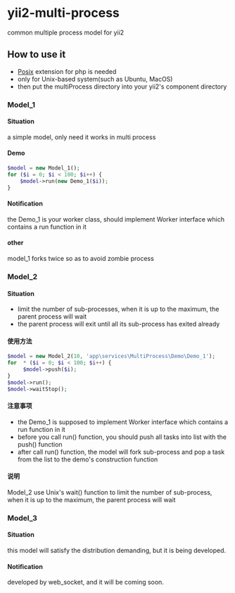 # yii2-multi-process
common multiple process model for yii2

## How to use it

- [Posix](http://php.net/manual/en/book.posix.php) extension for php is needed
- only for Unix-based system(such as Ubuntu, MacOS)
- then put the multiProcess directory into your yii2's component directory

### Model_1

#### Situation
a simple model, only need it works in multi process

####  Demo

```php
$model = new Model_1();
for ($i = 0; $i < 100; $i++) {
    $model->run(new Demo_1($i));
}
```

#### Notification
the Demo_1 is your worker class, should implement Worker interface which contains a run function in it

#### other
model_1 forks twice so as to avoid zombie process

### Model_2

#### Situation
- limit the number of sub-processes, when it is up to the maximum, the parent process will wait
- the parent process will exit until all its sub-process has exited already

#### 使用方法

```php
$model = new Model_2(10, 'app\services\MultiProcess\Demo\Demo_1');
for  * ($i = 0; $i < 100; $i++) {
     $model->push($i);
}
$model->run();
$model->waitStop();
```

#### 注意事项
- the Demo_1 is supposed to implement Worker interface which contains a run function in it
- before you call run() function, you should push all tasks into list with the push() function
- after call run() function, the model will fork sub-process and pop a task from the list to the demo's construction function

#### 说明
Model_2 use Unix's wait() function to limit the number of sub-process, when it is up to the maximum, the parent process will wait

### Model_3

#### Situation
this model will satisfy the distribution demanding, but it is being developed.


#### Notification
developed by web_socket, and it will be coming soon.
